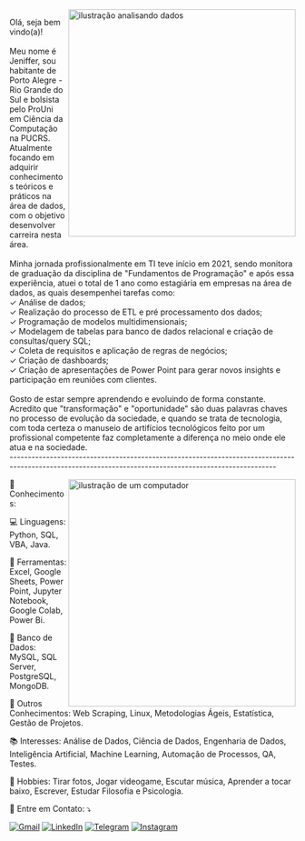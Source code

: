 <img src="https://www.teclaminas.com.br/assets/img/server-img.png" alt="ilustração analisando dados" min-width="400px" max-width="400px" width="400px" align="right">
<p align="left"> 
  Olá, seja bem vindo(a)!<br><br>
  Meu nome é Jeniffer, sou habitante de Porto Alegre - Rio Grande do Sul e bolsista pelo ProUni em Ciência da Computação na PUCRS. Atualmente focando em adquirir conhecimentos teóricos e práticos na área de dados, com o objetivo desenvolver carreira nesta área.<br><br>
  Minha jornada profissionalmente em TI teve início em 2021, sendo monitora de graduação da disciplina de "Fundamentos de Programação" e após essa experiência, atuei o total de 1 ano como estagiária em empresas na área de dados, as quais desempenhei tarefas como: 
  <br>✓ Análise de dados;
  <br>✓ Realização do processo de ETL e pré processamento dos dados;
  <br>✓ Programação de modelos multidimensionais;
  <br>✓ Modelagem de tabelas para banco de dados relacional e criação de consultas/query SQL;
  <br>✓ Coleta de requisitos e aplicação de regras de negócios;
  <br>✓ Criação de dashboards;
  <br>✓ Criação de apresentações de Power Point para gerar novos insights e participação em reuniões com clientes.<br><br>
  Gosto de estar sempre aprendendo e evoluindo de forma constante. Acredito que "transformação" e "oportunidade" são duas palavras chaves no processo de evolução da sociedade, e quando se trata de tecnologia, com toda certeza o manuseio de artifícios tecnológicos feito por um profissional competente faz completamente a diferença no meio onde ele atua e na sociedade. 
<br>-------------------------------------------------------------------------------------------------------------------------------------------------------
</p>

<img src="https://raw.githubusercontent.com/MicaelliMedeiros/micaellimedeiros/master/image/computer-illustration.png" alt="ilustração de um computador" min-width="400px" max-width="400px" width="400px" align="right">

<p align="left">🌱 Conhecimentos: </p>

<p align="left">
  💻 Linguagens: Python, SQL, VBA, Java.
</p>

<p align="left">
  💼 Ferramentas: Excel, Google Sheets, Power Point, Jupyter Notebook, Google Colab, Power Bi. 
</p>

<p align="left">
  📜 Banco de Dados: MySQL, SQL Server, PostgreSQL, MongoDB. 
</p>

<p align="left">
  🔎 Outros Conhecimentos: Web Scraping, Linux, Metodologias Ágeis, Estatística, Gestão de Projetos. 
</p>

<p align="left">
  📚 Interesses: Análise de Dados, Ciência de Dados, Engenharia de Dados, Inteligência Artificial, Machine Learning, Automação de Processos, QA, Testes. 
</p>

<p align="left">
  🦄 Hobbies: Tirar fotos, Jogar videogame, Escutar música, Aprender a tocar baixo, Escrever, Estudar Filosofia e Psicologia.
</p>

<p align="left">
  💌 Entre em Contato: ⤵️
</p>

<p align="left">
  <a href="mailto:jenifferrborges@gmail.com" title="Gmail">
  <img src="https://img.shields.io/badge/-Gmail-FF0000?style=flat-square&labelColor=FF0000&logo=gmail&logoColor=white&link=mailto:jenifferrborges@gmail.com" alt="Gmail"/></a>

  <a href="https://www.linkedin.com/in/jeniffermborges/" title="LinkedIn">
  <img src="https://img.shields.io/badge/-Linkedin-0e76a8?style=flat-square&logo=Linkedin&logoColor=white&link=https://www.linkedin.com/in/jeniffermborges/" alt="LinkedIn"/></a>

  <a href="http://t.me/jeniffermb" title="Telegram">
  <img src="https://img.shields.io/badge/Telegram-2CA5E0?style=flat-square&logo=telegram&logoColor=white&link=http://t.me/jeniffermb" alt="Telegram"/></a>

  <a href="https://instagram.com/the_coding_effect" title="Instagram">
  <img src="https://img.shields.io/badge/-Instagram-DF0174?style=flat-square&labelColor=DF0174&logo=instagram&logoColor=white&link=https://instagram.com/the_coding_effect" alt="Instagram"/></a>
</p>
